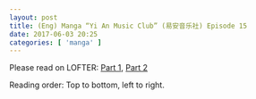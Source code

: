 ```yaml
---
layout: post
title: (Eng) Manga “Yi An Music Club” (易安音乐社) Episode 15
date: 2017-06-03 20:25
categories: [ 'manga' ]
---
```


Please read on LOFTER: [Part 1](http://quadrifolium.lofter.com/post/1d4edd3a_ff942dd), [Part 2](http://quadrifolium.lofter.com/post/1d4edd3a_ff942df)

Reading order: Top to bottom, left to right.
